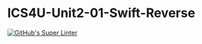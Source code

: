 # ICS4U-Unit2-01-Swift-Reverse

[![GitHub's Super Linter](https://github.com/Malcolm-Tompkins/ICS4U-Unit2-01-Swift-Reverse/workflows/GitHub's%20Super%20Linter/badge.svg)](https://github.com/Malcolm-Tompkins/ICS4U-Unit2-01-Swift-Reverse/actions)

